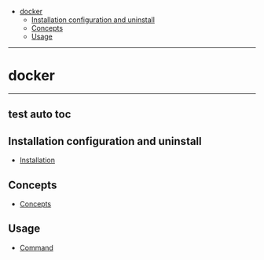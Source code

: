 <!-- TOC START min:1 max:6 link:true update:true -->
- [docker](#docker)
  - [Installation configuration and uninstall](#installation-configuration-and-uninstall)
  - [Concepts](#concepts)
  - [Usage](#usage)

<!-- TOC END -->
---
# docker
---
## test auto toc

## Installation configuration and uninstall

* [Installation](./install.md)

## Concepts

* [Concepts](./Concepts.md)

## Usage

* [Command](./command.md)
